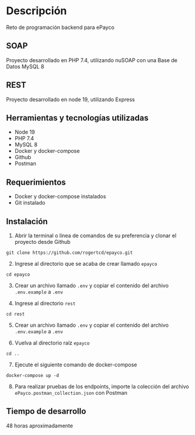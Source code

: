 # Descripción

Reto de programación backend para ePayco

## SOAP
Proyecto desarrollado en PHP 7.4, utilizando nuSOAP con una Base de Datos MySQL 8

## REST
Proyecto desarrollado en node 19, utilizando Express

## Herramientas y tecnologías utilizadas

- Node 19
- PHP 7.4
- MySQL 8
- Docker y docker-compose
- Github
- Postman

## Requerimientos

- Docker y docker-compose instalados
- Git instalado

## Instalación

1. Abrir la terminal o línea de comandos de su preferencia y clonar el proyecto desde Github
```
git clone https://github.com/rogertcd/epayco.git
```
2. Ingrese al directorio que se acaba de crear llamado `epayco`
```
cd epayco
```
3. Crear un archivo llamado `.env` y copiar el contenido del archivo `.env.example` a `.env`


4. Ingrese al directorio `rest`
```
cd rest
```
5. Crear un archivo llamado `.env` y copiar el contenido del archivo `.env.example` a `.env`


6. Vuelva al directorio raíz `epayco`
```
cd ..
```
7. Ejecute el siguiente comando de docker-compose
```
docker-compose up -d
```

8. Para realizar pruebas de los endpoints, importe la colección del archivo `ePayco.postman_collection.json` con Postman 



## Tiempo de desarrollo

48 horas aproximadamente
